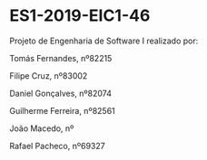 # ES1-2019-EIC1-46

Projeto de Engenharia de Software I realizado por:

Tomás Fernandes, nº82215

Filipe Cruz, nº83002

Daniel Gonçalves, nº82074

Guilherme Ferreira, nº82561

João Macedo, nº

Rafael Pacheco, nº69327

